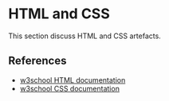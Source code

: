 # HTML and CSS

This section discuss HTML and CSS artefacts.

## References

* [w3school HTML documentation](https://www.w3schools.com/html/default.asp)
* [w3school CSS documentation](https://www.w3schools.com/css/default.asp)
